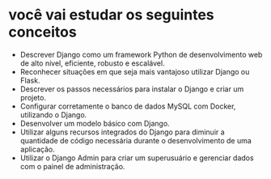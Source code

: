 # você vai estudar os seguintes conceitos

- Descrever Django como um framework Python de desenvolvimento web de alto nível, eficiente, robusto e escalável.
- Reconhecer situações em que seja mais vantajoso utilizar Django ou Flask.
- Descrever os passos necessários para instalar o Django e criar um projeto.
- Configurar corretamente o banco de dados MySQL com Docker, utilizando o Django.
- Desenvolver um modelo básico com Django.
- Utilizar alguns recursos integrados do Django para diminuir a quantidade de código necessária durante o desenvolvimento de uma aplicação.
- Utilizar o Django Admin para criar um superusuário e gerenciar dados com o painel de administração.
